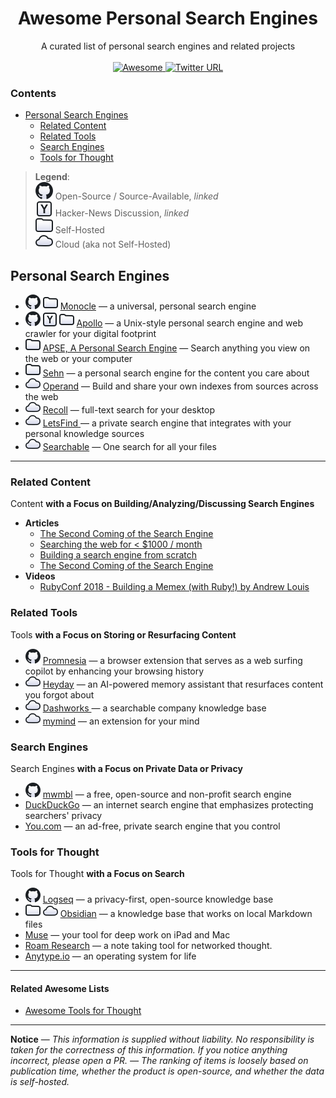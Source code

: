 <h1 align='center'>Awesome Personal Search Engines</h1>

<p align='center'>
  A curated list of personal search engines and related projects
  <br><br>
  <a href='https://awesome.re'>
    <img src='https://awesome.re/badge.svg' alt='Awesome'>
  </a>
  <a href='https://twitter.com/janniksco'>
    <img alt="Twitter URL" src="https://img.shields.io/twitter/url?label=Twitter&style=social&url=http%3A%2F%2Flocalhost">
  </a>
</p>

### Contents <!-- omit in toc -->

- [Personal Search Engines](#personal-search-engines)
  - [Related Content](#related-content)
  - [Related Tools](#related-tools)
  - [Search Engines](#search-engines)
  - [Tools for Thought](#tools-for-thought)

> **Legend**:<br/>![GitHub Icon](./icons/github-l.svg) Open-Source / Source-Available, _linked_<br/> ![Y Icon](./icons/hn-l.svg) Hacker-News Discussion, _linked_<br/> ![Folder Icon](./icons/folder-l.svg) Self-Hosted<br/> ![Cloud Icon](./icons/cloud-l.svg) Cloud (aka not Self-Hosted)

## Personal Search Engines

- [![Open-Source](./icons/github.svg)](https://github.com/thesephist/monocle) ![Self-Hosted](./icons/folder.svg) [Monocle](https://monocle.surge.sh) — a universal, personal search engine
- [![Open-Source](./icons/github.svg)](https://github.com/amirgamil/apollo) [![HN Discussion](./icons/hn.svg)](https://news.ycombinator.com/item?id=27961185) ![Self-Hosted](./icons/folder.svg) [Apollo](https://apollo.amirbolous.com) — a Unix-style personal search engine and web crawler for your digital footprint
- ![Self-Hosted](./icons/folder.svg) [APSE, A Personal Search Engine](https://apse.io) — Search anything you view on the web or your computer
- ![Self-Hosted](./icons/folder.svg) [Sehn](https://www.sehn.app) — a personal search engine for the content you care about
- ![Cloud-Hosted](./icons/cloud.svg) [Operand](https://operand.ai) — Build and share your own indexes from sources across the web
- ![Cloud-Hosted](./icons/cloud.svg) [Recoll](https://www.lesbonscomptes.com/recoll/pages/index-recoll.html) — full-text search for your desktop
- ![Cloud-Hosted](./icons/cloud.svg) [LetsFind ](https://letsfind.io) — a private search engine that integrates with your personal knowledge sources
- ![Cloud-Hosted](./icons/cloud.svg) [Searchable](https://www.searchable.ai) — One search for all your files

---

### Related Content

Content **with a Focus on Building/Analyzing/Discussing Search Engines**

- **Articles**
  - [The Second Coming of the Search Engine](https://mmry.io/blog/20210807-the-second-coming-of-the-search-engine)
  - [Searching the web for < $1000 / month](https://quickwit.io/blog/commoncrawl/)
  - [Building a search engine from scratch](https://0x65.dev/blog/2019-12-06/building-a-search-engine-from-scratch.html)
  - [The Second Coming of the Search Engine](https://mmry.io/blog/20210807-the-second-coming-of-the-search-engine)
- **Videos**
  - [RubyConf 2018 - Building a Memex (with Ruby!) by Andrew Louis](https://www.youtube.com/watch?v=DFWxvQn4cf8)

### Related Tools

Tools **with a Focus on Storing or Resurfacing Content**

- [![Open-Source](./icons/github.svg)](https://github.com/karlicoss/promnesia#readme) [Promnesia](https://beepb00p.xyz/promnesia.html) — a browser extension that serves as a web surfing copilot by enhancing your browsing history
- ![Cloud-Hosted](./icons/cloud.svg) [Heyday](https://heyday.xyz) — an AI-powered memory assistant that resurfaces content you forgot about
- ![Cloud-Hosted](./icons/cloud.svg) [Dashworks ](https://www.dashworks.ai) — a searchable company knowledge base
- ![Cloud-Hosted](./icons/cloud.svg) [mymind](https://mymind.com) — an extension for your mind

### Search Engines

Search Engines **with a Focus on Private Data or Privacy**

- [![Open-Source](./icons/github.svg)](https://github.com/mwmbl/mwmbl) [mwmbl](https://mwmbl.org) — a free, open-source and non-profit search engine
- [DuckDuckGo](https://duckduckgo.com) — an internet search engine that emphasizes protecting searchers' privacy
- [You.com](https://you.com) — an ad-free, private search engine that you control

### Tools for Thought

Tools for Thought **with a Focus on Search**

- [![Open-Source](./icons/github.svg)](https://github.com/logseq/logseq) [Logseq](https://logseq.com) — a privacy-first, open-source knowledge base
- ![Self-Hosted](./icons/folder.svg) ![Cloud-Hosted](./icons/cloud.svg) [Obsidian](https://obsidian.md) — a knowledge base that works on local Markdown files
- [Muse](https://museapp.com) — your tool for deep work on iPad and Mac
- [Roam Research](https://roamresearch.com) — a note taking tool for networked thought.
- [Anytype.io](https://anytype.io) — an operating system for life

---

#### Related Awesome Lists <!-- omit in toc -->

- [Awesome Tools for Thought](https://github.com/jamesonl/awesome-tools-for-thought)

---

**Notice** — _This information is supplied without liability. No responsibility is taken for the correctness of this information. If you notice anything incorrect, please open a PR. — The ranking of items is loosely based on publication time, whether the product is open-source, and whether the data is self-hosted._
